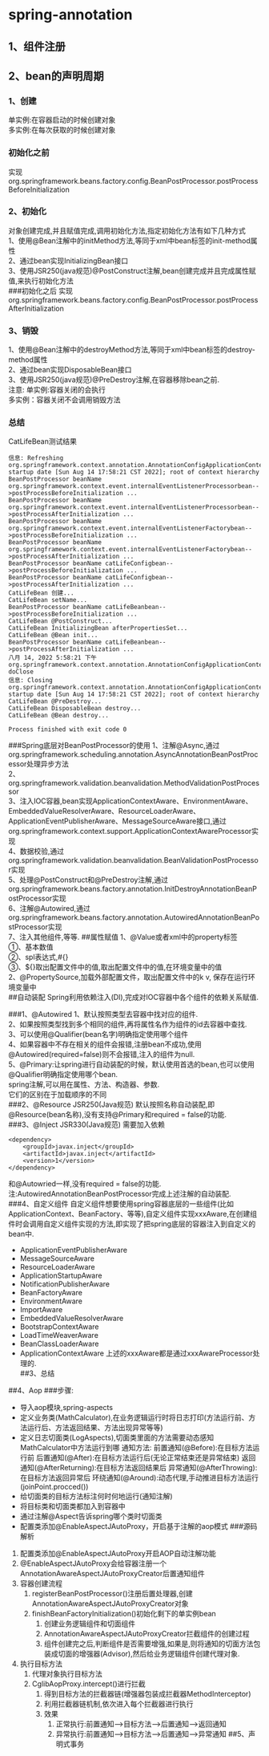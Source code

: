 # spring-annotation


## 1、组件注册


## 2、bean的声明周期
### 1、创建
单实例:在容器启动的时候创建对象</br>
多实例:在每次获取的时候创建对象</br>
### 初始化之前
实现org.springframework.beans.factory.config.BeanPostProcessor.postProcessBeforeInitialization
### 2、初始化
对象创建完成,并且赋值完成,调用初始化方法,指定初始化方法有如下几种方式</br>
1、使用@Bean注解中的initMethod方法,等同于xml中bean标签的init-method属性</br>
2、通过bean实现InitializingBean接口</br>
3、使用JSR250(java规范)@PostConstruct注解,bean创建完成并且完成属性赋值,来执行初始化方法</br>
###初始化之后
实现org.springframework.beans.factory.config.BeanPostProcessor.postProcessAfterInitialization
### 3、销毁
1、使用@Bean注解中的destroyMethod方法,等同于xml中bean标签的destroy-method属性</br>
2、通过bean实现DisposableBean接口</br>
3、使用JSR250(java规范)@PreDestroy注解,在容器移除bean之前.</br>
注意:
单实例:容器关闭的会执行</br>
多实例：容器关闭不会调用销毁方法</br>
### 总结
CatLifeBean测试结果
```
信息: Refreshing org.springframework.context.annotation.AnnotationConfigApplicationContext@2eafffde: startup date [Sun Aug 14 17:58:21 CST 2022]; root of context hierarchy
BeanPostProcessor beanName org.springframework.context.event.internalEventListenerProcessorbean-->postProcessBeforeInitialization ...
BeanPostProcessor beanName org.springframework.context.event.internalEventListenerProcessorbean-->postProcessAfterInitialization ...
BeanPostProcessor beanName org.springframework.context.event.internalEventListenerFactorybean-->postProcessBeforeInitialization ...
BeanPostProcessor beanName org.springframework.context.event.internalEventListenerFactorybean-->postProcessAfterInitialization ...
BeanPostProcessor beanName catLifeConfigbean-->postProcessBeforeInitialization ...
BeanPostProcessor beanName catLifeConfigbean-->postProcessAfterInitialization ...
CatLifeBean 创建...
CatLifeBean setName...
BeanPostProcessor beanName catLifeBeanbean-->postProcessBeforeInitialization ...
CatLifeBean @PostConstruct...
CatLifeBean InitializingBean afterPropertiesSet...
CatLifeBean @Bean init...
BeanPostProcessor beanName catLifeBeanbean-->postProcessAfterInitialization ...
八月 14, 2022 5:58:21 下午 org.springframework.context.annotation.AnnotationConfigApplicationContext doClose
信息: Closing org.springframework.context.annotation.AnnotationConfigApplicationContext@2eafffde: startup date [Sun Aug 14 17:58:21 CST 2022]; root of context hierarchy
CatLifeBean @PreDestroy...
CatLifeBean DisposableBean destroy...
CatLifeBean @Bean destroy...

Process finished with exit code 0

```
###Spring底层对BeanPostProcessor的使用
1、注解@Async,通过org.springframework.scheduling.annotation.AsyncAnnotationBeanPostProcessor处理异步方法</br>
2、org.springframework.validation.beanvalidation.MethodValidationPostProcessor</br>
3、注入IOC容器,bean实现ApplicationContextAware、EnvironmentAware、EmbeddedValueResolverAware、ResourceLoaderAware、ApplicationEventPublisherAware、MessageSourceAware接口,通过org.springframework.context.support.ApplicationContextAwareProcessor实现</br>
4、数据校验,通过org.springframework.validation.beanvalidation.BeanValidationPostProcessor实现</br>
5、处理@PostConstruct和@PreDestroy注解,通过org.springframework.beans.factory.annotation.InitDestroyAnnotationBeanPostProcessor实现</br>
6、注解@Autowired,通过org.springframework.beans.factory.annotation.AutowiredAnnotationBeanPostProcessor实现</br>
7、注入其他组件,等等.
##属性赋值
1、@Value或者xml中的property标签</br>
①、基本数值</br>
②、spl表达式,#{}</br>
③、${}取出配置文件中的值,取出配置文件中的值,在环境变量中的值</br>
2、@PropertySource,加载外部配置文件，取出配置文件中的k v, 保存在运行环境变量中</br>
##自动装配
Spring利用依赖注入(DI),完成对IOC容器中各个组件的依赖关系赋值.</br>

###1、@Autowired
1、默认按照类型去容器中找对应的组件.</br>
2、如果按照类型找到多个相同的组件,再将属性名作为组件的id去容器中查找.</br>
3、可以使用@Qualifier(bean名字)明确指定使用哪个组件</br>
4、如果容器中不存在相关的组件会报错,注册bean不成功,使用@Autowired(required=false)则不会报错,注入的组件为null.</br>
5、@Primary:让spring进行自动装配的时候，默认使用首选的bean,也可以使用@Qualifier明确指定使用哪个bean.</br>
spring注解,可以用在属性、方法、构造器、参数.</br>
它们的区别在于加载顺序的不同</br>
###2、@Resource
JSR250(Java规范)
默认按照名称自动装配,即@Resource(bean名称),没有支持@Primary和required = false的功能.</br>
###3、@Inject
JSR330(Java规范)
需要加入依赖</br>
```
<dependency>
    <groupId>javax.inject</groupId>
    <artifactId>javax.inject</artifactId>
    <version>1</version>
</dependency>
```
和@Autowried一样,没有required = false的功能.</bean>
注:AutowiredAnnotationBeanPostProcessor完成上述注解的自动装配.</br>
###4、自定义组件
自定义组件想要使用spring容器底层的一些组件(比如ApplicationContext、BeanFactory、等等),自定义组件实现xxxAware,在创建组件时会调用自定义组件实现的方法,即实现了把spring底层的容器注入到自定义的bean中.</br>
* ApplicationEventPublisherAware
* MessageSourceAware
* ResourceLoaderAware
* ApplicationStartupAware
* NotificationPublisherAware
* BeanFactoryAware
* EnvironmentAware
* ImportAware
* EmbeddedValueResolverAware
* BootstrapContextAware
* LoadTimeWeaverAware
* BeanClassLoaderAware
* ApplicationContextAware
上述的xxxAware都是通过xxxAwareProcessor处理的.</br>
##3、总结

##4、Aop
###步骤:
+ 导入aop模块,spring-aspects
+ 定义业务类(MathCalculator),在业务逻辑运行时将日志打印(方法运行前、方法运行后、方法返回结果、方法出现异常等等)
+ 定义日志切面类(LogAspects),切面类里面的方法需要动态感知MathCalculator中方法运行到哪
    通知方法:
        前置通知(@Before):在目标方法运行前
        后置通知(@After):在目标方法运行后(无论正常结束还是异常结束)
        返回通知(@AfterReturning):在目标方法返回结果后
        异常通知(@AfterThrowing):在目标方法返回异常后
        环绕通知(@Around):动态代理,手动推进目标方法运行(joinPoint.procced())
+ 给切面类的目标方法标注何时何地运行(通知注解)
+ 将目标类和切面类都加入到容器中
+ 通过注解@Aspect告诉spring哪个类时切面类
+ 配置类添加@EnableAspectJAutoProxy，开启基于注解的aop模式
###源码解析
1. 配置类添加@EnableAspectJAutoProxy开启AOP自动注解功能
2. @EnableAspectJAutoProxy会给容器注册一个AnnotationAwareAspectJAutoProxyCreator后置通知组件
3. 容器创建流程
    1. registerBeanPostProcessor()注册后置处理器,创建AnnotationAwareAspectJAutoProxyCreator对象
    2. finishBeanFactoryInitialization()初始化剩下的单实例bean
       1. 创建业务逻辑组件和切面组件
       2. AnnotationAwareAspectJAutoProxyCreator拦截组件的创建过程
       3. 组件创建完之后,判断组件是否需要增强,如果是,则将通知的切面方法包装成切面的增强器(Advisor),然后给业务逻辑组件创建代理对象.
4. 执行目标方法
   1. 代理对象执行目标方法
   2. CglibAopProxy.intercept()进行拦截
      1. 得到目标方法的拦截器链(增强器包装成拦截器MethodInterceptor)
      2. 利用拦截器链机制,依次进入每个拦截器进行执行
      3. 效果
         1. 正常执行:前置通知-->目标方法-->后置通知-->返回通知
         2. 异常执行:前置通知-->目标方法-->后置通知-->异常通知
##5、声明式事务

